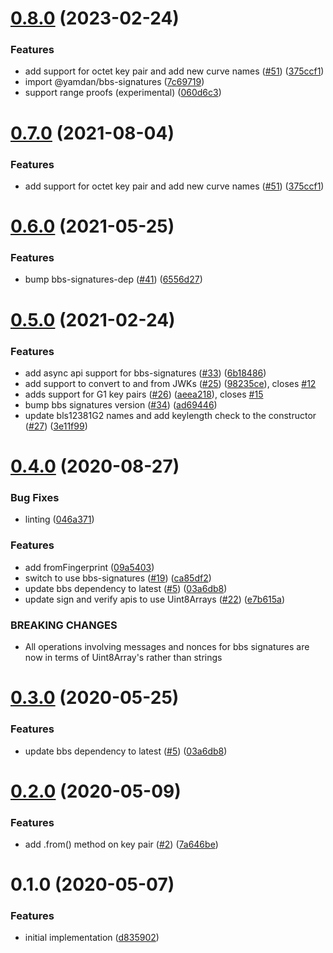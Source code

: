 # [0.8.0](https://github.com/zkp-ld/bls12381-key-pair/compare/v0.6.0...v0.8.0) (2023-02-24)


### Features

* add support for octet key pair and add new curve names ([#51](https://github.com/zkp-ld/bls12381-key-pair/issues/51)) ([375ccf1](https://github.com/zkp-ld/bls12381-key-pair/commit/375ccf1be7ab47b47f16bf92b51db0bd611d1d9d))
* import @yamdan/bbs-signatures ([7c69719](https://github.com/zkp-ld/bls12381-key-pair/commit/7c69719c230cfe24cd867222fcfe07bbd7ca0ea7))
* support range proofs (experimental) ([060d6c3](https://github.com/zkp-ld/bls12381-key-pair/commit/060d6c3bfeff9ea4e6707f51b4bdd3cab714c312))



# [0.7.0](https://github.com/mattrglobal/bls12381-key-pair/compare/v0.6.0...v0.7.0) (2021-08-04)

### Features

- add support for octet key pair and add new curve names ([#51](https://github.com/mattrglobal/bls12381-key-pair/issues/51)) ([375ccf1](https://github.com/mattrglobal/bls12381-key-pair/commit/375ccf1be7ab47b47f16bf92b51db0bd611d1d9d))

# [0.6.0](https://github.com/mattrglobal/bls12381-key-pair/compare/v0.5.0...v0.6.0) (2021-05-25)

### Features

- bump bbs-signatures-dep ([#41](https://github.com/mattrglobal/bls12381-key-pair/issues/41)) ([6556d27](https://github.com/mattrglobal/bls12381-key-pair/commit/6556d27d82f45e6b149fc355d8512eb928ccd953))

# [0.5.0](https://github.com/mattrglobal/bls12381-key-pair/compare/v0.4.0...v0.5.0) (2021-02-24)

### Features

- add async api support for bbs-signatures ([#33](https://github.com/mattrglobal/bls12381-key-pair/issues/33)) ([6b18486](https://github.com/mattrglobal/bls12381-key-pair/commit/6b1848617875d9db16b22f746c897614c8df0d90))
- add support to convert to and from JWKs ([#25](https://github.com/mattrglobal/bls12381-key-pair/issues/25)) ([98235ce](https://github.com/mattrglobal/bls12381-key-pair/commit/98235ce2e2b0a8bdaa4aec85f3008ad057dbcade)), closes [#12](https://github.com/mattrglobal/bls12381-key-pair/issues/12)
- adds support for G1 key pairs ([#26](https://github.com/mattrglobal/bls12381-key-pair/issues/26)) ([aeea218](https://github.com/mattrglobal/bls12381-key-pair/commit/aeea2183df7d7cf5d2599c42489f4b33cda62d22)), closes [#15](https://github.com/mattrglobal/bls12381-key-pair/issues/15)
- bump bbs signatures version ([#34](https://github.com/mattrglobal/bls12381-key-pair/issues/34)) ([ad69446](https://github.com/mattrglobal/bls12381-key-pair/commit/ad69446b1941277c0af89911d14bcec6d527da9d))
- update bls12381G2 names and add keylength check to the constructor ([#27](https://github.com/mattrglobal/bls12381-key-pair/issues/27)) ([3e11f99](https://github.com/mattrglobal/bls12381-key-pair/commit/3e11f99870de14b190a72ff05faae7d90fab1f18))

# [0.4.0](https://github.com/mattrglobal/bls12381-key-pair/compare/v0.3.0...v0.4.0) (2020-08-27)

### Bug Fixes

- linting ([046a371](https://github.com/mattrglobal/bls12381-key-pair/commit/046a37110a1bc1f30d90a6bbca19a03cd9732a70))

### Features

- add fromFingerprint ([09a5403](https://github.com/mattrglobal/bls12381-key-pair/commit/09a5403e566b76d98d7eae3dfcfdf89065d534a1))
- switch to use bbs-signatures ([#19](https://github.com/mattrglobal/bls12381-key-pair/issues/19)) ([ca85df2](https://github.com/mattrglobal/bls12381-key-pair/commit/ca85df2310266a46a17c0c423d667a471b194dbb))
- update bbs dependency to latest ([#5](https://github.com/mattrglobal/bls12381-key-pair/issues/5)) ([03a6db8](https://github.com/mattrglobal/bls12381-key-pair/commit/03a6db802c97d08bd9e441a5300b82415976bde5))
- update sign and verify apis to use Uint8Arrays ([#22](https://github.com/mattrglobal/bls12381-key-pair/issues/22)) ([e7b615a](https://github.com/mattrglobal/bls12381-key-pair/commit/e7b615adf9c16a850575ac7f8469ba77da1ca6d3))

### BREAKING CHANGES

- All operations involving messages and nonces for bbs signatures are now in terms of Uint8Array's rather than strings

# [0.3.0](https://github.com/mattrglobal/bls12381-key-pair/compare/v0.2.0...v0.3.0) (2020-05-25)

### Features

- update bbs dependency to latest ([#5](https://github.com/mattrglobal/bls12381-key-pair/issues/5)) ([03a6db8](https://github.com/mattrglobal/bls12381-key-pair/commit/03a6db802c97d08bd9e441a5300b82415976bde5))

# [0.2.0](https://github.com/mattrglobal/bls12381-key-pair/compare/v0.1.0...v0.2.0) (2020-05-09)

### Features

- add .from() method on key pair ([#2](https://github.com/mattrglobal/bls12381-key-pair/issues/2)) ([7a646be](https://github.com/mattrglobal/bls12381-key-pair/commit/7a646be2ed4f2432e4fac9b7830e086c1b9bb89d))

# 0.1.0 (2020-05-07)

### Features

- initial implementation ([d835902](https://github.com/mattrglobal/bls12381-key-pair/commit/d835902a6e0ce981fba5ce60202b05cdc9ce63d2))
